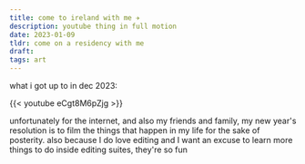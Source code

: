 ```yaml
---
title: come to ireland with me ✈️
description: youtube thing in full motion
date: 2023-01-09
tldr: come on a residency with me
draft: 
tags: art
---
```


what i got up to in dec 2023:

{{< youtube eCgt8M6pZjg >}}

unfortunately for the internet, and also my friends and family, my new year's resolution is to film the things that happen in my life for the sake of posterity. also because I do love editing and I want an excuse to learn more things to do inside editing suites, they're so fun